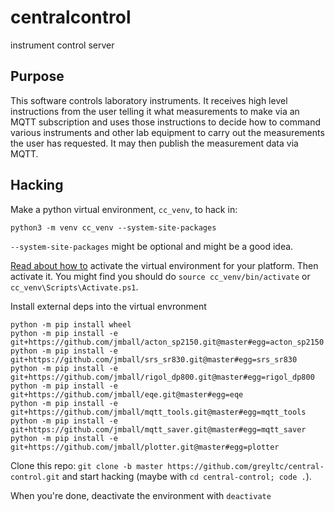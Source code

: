 # centralcontrol
instrument control server

## Purpose
This software controls laboratory instruments. It receives high level instructions from the user telling it what measurements to make via an MQTT subscription and uses those instructions to decide how to command various instruments and other lab equipment to carry out the measurements the user has requested. It may then publish the measurement data via MQTT.

## Hacking
Make a python virtual environment, `cc_venv`, to hack in:  
```
python3 -m venv cc_venv --system-site-packages
```
`--system-site-packages` might be optional and might be a good idea.

[Read about how to](https://docs.python.org/3/library/venv.html#creating-virtual-environments) activate the virtual environment for your platform. Then activate it. You might find you should do `source cc_venv/bin/activate` or `cc_venv\Scripts\Activate.ps1`.

Install external deps into the virtual envronment
```
python -m pip install wheel
python -m pip install -e git+https://github.com/jmball/acton_sp2150.git@master#egg=acton_sp2150
python -m pip install -e git+https://github.com/jmball/srs_sr830.git@master#egg=srs_sr830
python -m pip install -e git+https://github.com/jmball/rigol_dp800.git@master#egg=rigol_dp800
python -m pip install -e git+https://github.com/jmball/eqe.git@master#egg=eqe
python -m pip install -e git+https://github.com/jmball/mqtt_tools.git@master#egg=mqtt_tools
python -m pip install -e git+https://github.com/jmball/mqtt_saver.git@master#egg=mqtt_saver
python -m pip install -e git+https://github.com/jmball/plotter.git@master#egg=plotter
```
Clone this repo: `git clone -b master https://github.com/greyltc/central-control.git` and start hacking (maybe with `cd central-control; code .`).  

When you're done, deactivate the environment with `deactivate`
